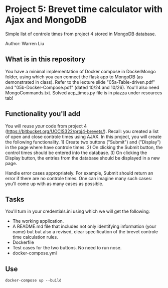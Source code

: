 # Project 5: Brevet time calculator with Ajax and MongoDB

Simple list of controle times from project 4 stored in MongoDB database.

Author: Warren Liu

## What is in this repository

You have a minimal implementation of Docker compose in DockerMongo folder, using which you can connect the flask app to MongoDB (as demonstrated in class). Refer to the lecture slide "05a-Table-driven.pdf" and "05b-Docker-Compose.pdf" (dated 10/24 and 10/26). You'll also need MongoCommands.txt. Solved acp_times.py file is in piazza under resources tab!

## Functionality you'll add

You will reuse *your* code from project 4 (https://bitbucket.org/UOCIS322/proj4-brevets/). Recall: you created a list of open and close controle times using AJAX. In this project, you will create the following functionality. 1) Create two buttons ("Submit") and ("Display") in the page where have controle times. 2) On clicking the Submit button, the control times should be entered into the database. 3) On clicking the Display button, the entries from the database should be displayed in a new page.

Handle error cases appropriately. For example, Submit should return an error if there are no controle times. One can imagine many such cases: you'll come up with as many cases as possible.

## Tasks

You'll turn in your credentials.ini using which we will get the following:

- The working application.
- A README.md file that includes not only identifying information (your name) but but also a revised, clear specification of the brevet controle time calculation rules.
- Dockerfile
- Test cases for the two buttons. No need to run nose.
- docker-compose.yml

## Use

```
docker-compose up --build
```